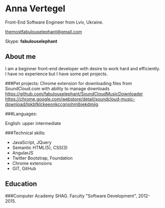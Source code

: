 
Anna Vertegel 
================

Front-End Software Engineer from Lviv, Ukraine.

themostfabulouselephant@gmail.com

Skype: **fabulouselephant**

About me
-------------------

I am a beginner front-end developer with desire to work hard and efficiently. I have no experience but I have some pet projects. 

###Pet projects:
 Chrome extension for downloading files from SoundCloud.com with ability to manage downloads
 https://github.com/fabulouselephant/SoundCloudMusicDownloader
 https://chrome.google.com/webstore/detail/soundcloud-music-download/lpkbfklckeeonkccgniohmlbjekdmjjg

###Languages:

English: upper intermediate


###Technical skills:

- JavaScript, JQuery
- Semantic HTML(5), CSS(3)
- AngularJS
- Twitter Bootstrap, Foundation
- Chrome extensions
- GIT, GitHub

Education
-------------

###Computer Academy SHAG.
Faculty "Software Development", 2012-2015.


